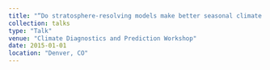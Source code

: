 ```yaml
---
title: "“Do stratosphere-resolving models make better seasonal climate predictions in boreal winter?""
collection: talks
type: "Talk"
venue: "Climate Diagnostics and Prediction Workshop"
date: 2015-01-01
location: "Denver, CO"
---
```

